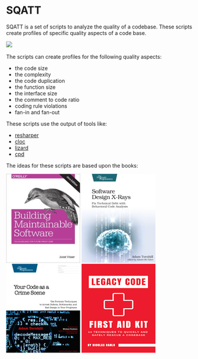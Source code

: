 # SQATT

SQATT is a set of scripts to analyze the quality of a codebase.
These scripts create profiles of specific quality aspects of a code base.

![](../images/profiles.png)

The scripts can create profiles for the following quality aspects:

* the code size
* the complexity
* the code duplication
* the function size
* the interface size
* the comment to code ratio
* coding rule violations
* fan-in and fan-out

These scripts use the output of tools like:

* [resharper](https://www.jetbrains.com/resharper/)
* [cloc](https://github.com/AlDanial/cloc)
* [lizard](https://github.com/terryyin/lizard)
* [cpd](https://pmd.github.io/latest/pmd_userdocs_cpd.html)

The ideas for these scripts are based upon the books:

![](images/BuildingMaintainableSoftware.jpg)  ![](images/SoftwareDesignXRays.jpg)  ![](images/YourCodeAsACrimeScene.jpg)  ![](images/LegacyCodeFirstAidKit.png)
